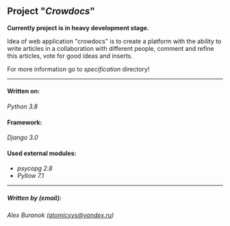 ## Project "_Crowdocs_"

**Currently project is in heavy development stage.**

Idea of web application "crowdocs" is to create a platform
with the ability to write articles in a collaboration
with different people, comment and refine this articles,
vote for good ideas and inserts.

For more information go to _specification_ directory!

---

#### Written on:
_Python 3.8_

#### Framework:
_Django 3.0_

#### Used external modules:
* _psycopg 2.8_
* _Pyllow 7.1_

---

##### Written by (email):
_Alex Buranok (atomicsys@yandex.ru)_
